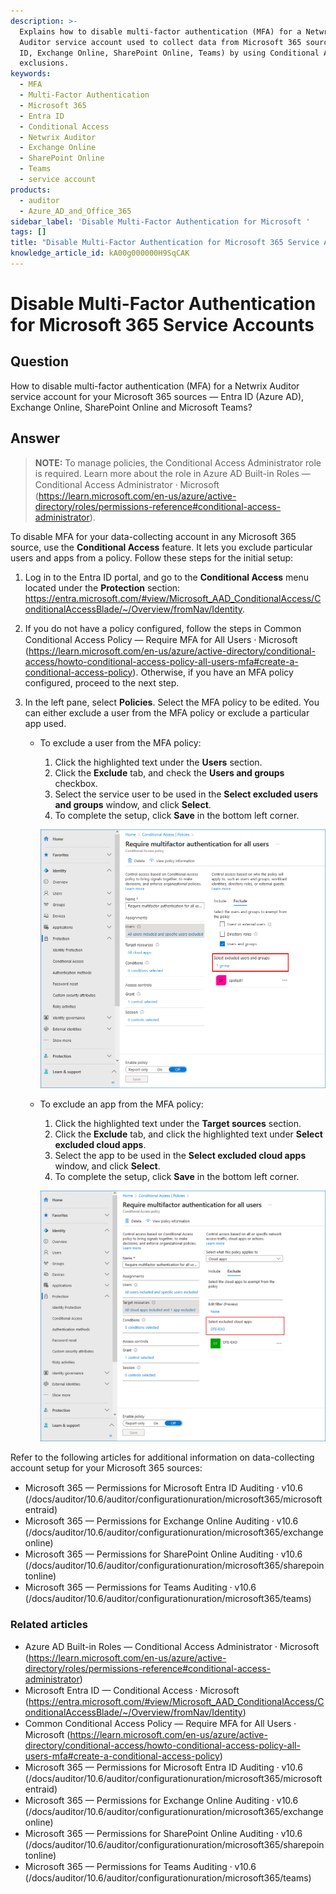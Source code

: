 ```yaml
---
description: >-
  Explains how to disable multi-factor authentication (MFA) for a Netwrix
  Auditor service account used to collect data from Microsoft 365 sources (Entra
  ID, Exchange Online, SharePoint Online, Teams) by using Conditional Access
  exclusions.
keywords:
  - MFA
  - Multi-Factor Authentication
  - Microsoft 365
  - Entra ID
  - Conditional Access
  - Netwrix Auditor
  - Exchange Online
  - SharePoint Online
  - Teams
  - service account
products:
  - auditor
  - Azure_AD_and_Office_365
sidebar_label: 'Disable Multi-Factor Authentication for Microsoft '
tags: []
title: "Disable Multi-Factor Authentication for Microsoft 365 Service Accounts"
knowledge_article_id: kA00g000000H9SqCAK
---
```


# Disable Multi-Factor Authentication for Microsoft 365 Service Accounts

## Question

How to disable multi-factor authentication (MFA) for a Netwrix Auditor service account for your Microsoft 365 sources — Entra ID (Azure AD), Exchange Online, SharePoint Online and Microsoft Teams?

## Answer

> **NOTE:** To manage policies, the Conditional Access Administrator role is required. Learn more about the role in Azure AD Built-in Roles — Conditional Access Administrator ⸱ Microsoft (https://learn.microsoft.com/en-us/azure/active-directory/roles/permissions-reference#conditional-access-administrator).

To disable MFA for your data-collecting account in any Microsoft 365 source, use the **Conditional Access** feature. It lets you exclude particular users and apps from a policy. Follow these steps for the initial setup:

1. Log in to the Entra ID portal, and go to the **Conditional Access** menu located under the **Protection** section: https://entra.microsoft.com/#view/Microsoft_AAD_ConditionalAccess/ConditionalAccessBlade/~/Overview/fromNav/Identity.
2. If you do not have a policy configured, follow the steps in Common Conditional Access Policy — Require MFA for All Users ⸱ Microsoft (https://learn.microsoft.com/en-us/azure/active-directory/conditional-access/howto-conditional-access-policy-all-users-mfa#create-a-conditional-access-policy). Otherwise, if you have an MFA policy configured, proceed to the next step.
3. In the left pane, select **Policies**. Select the MFA policy to be edited. You can either exclude a user from the MFA policy or exclude a particular app used.

   - To exclude a user from the MFA policy:
     1. Click the highlighted text under the **Users** section.
     2. Click the **Exclude** tab, and check the **Users and groups** checkbox.
     3. Select the service user to be used in the **Select excluded users and groups** window, and click **Select**.
     4. To complete the setup, click **Save** in the bottom left corner.

     ![Exclude user from MFA policy](images/ka0Qk0000001LLl_0EM4u000008MMJG.png)

   - To exclude an app from the MFA policy:
     1. Click the highlighted text under the **Target sources** section.
     2. Click the **Exclude** tab, and click the highlighted text under **Select excluded cloud apps**.
     3. Select the app to be used in the **Select excluded cloud apps** window, and click **Select**.
     4. To complete the setup, click **Save** in the bottom left corner.

     ![Exclude app from MFA policy](images/ka0Qk0000001LLl_0EM4u000008MMJL.png)

Refer to the following articles for additional information on data-collecting account setup for your Microsoft 365 sources:

- Microsoft 365 — Permissions for Microsoft Entra ID Auditing ⸱ v10.6 (/docs/auditor/10.6/auditor/configurationuration/microsoft365/microsoftentraid)
- Microsoft 365 — Permissions for Exchange Online Auditing ⸱ v10.6 (/docs/auditor/10.6/auditor/configurationuration/microsoft365/exchangeonline)
- Microsoft 365 — Permissions for SharePoint Online Auditing ⸱ v10.6 (/docs/auditor/10.6/auditor/configurationuration/microsoft365/sharepointonline)
- Microsoft 365 — Permissions for Teams Auditing ⸱ v10.6 (/docs/auditor/10.6/auditor/configurationuration/microsoft365/teams)

### Related articles

- Azure AD Built-in Roles — Conditional Access Administrator ⸱ Microsoft (https://learn.microsoft.com/en-us/azure/active-directory/roles/permissions-reference#conditional-access-administrator)
- Microsoft Entra ID — Conditional Access ⸱ Microsoft (https://entra.microsoft.com/#view/Microsoft_AAD_ConditionalAccess/ConditionalAccessBlade/~/Overview/fromNav/Identity)
- Common Conditional Access Policy — Require MFA for All Users ⸱ Microsoft (https://learn.microsoft.com/en-us/azure/active-directory/conditional-access/howto-conditional-access-policy-all-users-mfa#create-a-conditional-access-policy)
- Microsoft 365 — Permissions for Microsoft Entra ID Auditing ⸱ v10.6 (/docs/auditor/10.6/auditor/configurationuration/microsoft365/microsoftentraid)
- Microsoft 365 — Permissions for Exchange Online Auditing ⸱ v10.6 (/docs/auditor/10.6/auditor/configurationuration/microsoft365/exchangeonline)
- Microsoft 365 — Permissions for SharePoint Online Auditing ⸱ v10.6 (/docs/auditor/10.6/auditor/configurationuration/microsoft365/sharepointonline)
- Microsoft 365 — Permissions for Teams Auditing ⸱ v10.6 (/docs/auditor/10.6/auditor/configurationuration/microsoft365/teams)
